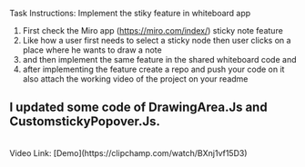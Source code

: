 Task Instructions: Implement the stiky feature in whiteboard app

1. First check the Miro app (https://miro.com/index/) sticky note feature 
2. Like how a user first needs to select a sticky node then user clicks on a place where he wants to draw a note 
3. and then implement the same feature in the shared whiteboard code and 
4. after implementing the feature create a repo and push your code on it also attach the working video of the project on your readme <br>
<h2>I updated some code of DrawingArea.Js and CustomstickyPopover.Js.</h2><br>
Video Link: [Demo](https://clipchamp.com/watch/BXnj1vf15D3)
